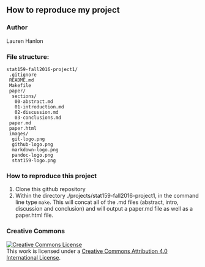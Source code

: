 ## How to reproduce my project

### Author
Lauren Hanlon

### File structure:

<pre><code>stat159-fall2016-project1/
 .gitignore
 README.md
 Makefile
 paper/
  sections/
   00-abstract.md
   01-introduction.md
   02-discussion.md
   03-conclusions.md
 paper.md
 paper.html
 images/
  git-logo.png
  github-logo.png
  markdown-logo.png
  pandoc-logo.png
  stat159-logo.png
</code></pre>

### How to reproduce this project

1. Clone this github repository
2. Within the directory ./projects/stat159-fall2016-project1, in the command line type `make`. This will concat all of the .md files (abstract, intro, discussion and conclusion) and will output a paper.md file as well as a paper.html file.  

### Creative Commons

<a rel="license" href="http://creativecommons.org/licenses/by/4.0/"><img alt="Creative Commons License" style="border-width:0" src="https://i.creativecommons.org/l/by/4.0/88x31.png" /></a><br />This work is licensed under a <a rel="license" href="http://creativecommons.org/licenses/by/4.0/">Creative Commons Attribution 4.0 International License</a>.